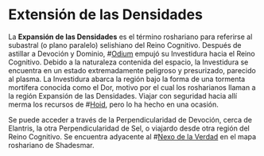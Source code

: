 # Extensión de las Densidades

La **Expansión de las Densidades** es el término roshariano para referirse al subastral (o plano paralelo) selishiano del Reino Cognitivo. Después de astillar a Devoción y Dominio, #[Odium](characters/odium) empujó su Investidura hacia el Reino Cognitivo. Debido a la naturaleza contenida del espacio, la Investidura se encuentra en un estado extremadamente peligroso y presurizado, parecido al plasma. La Investidura abarca la región bajo la forma de una tormenta mortífera conocida como el Dor, motivo por el cual los rosharianos llaman a la región Expansión de las Densidades. Viajar con seguridad hacia allí merma los recursos de #[Hoid](characters/wit), pero lo ha hecho en una ocasión.

Se puede acceder a través de la Perpendicularidad de Devoción, cerca de Elantris, la otra Perpendicularidad de Sel, o viajardo desde otra región del Reino Cognitivo. Se encuentra adyacente al #[Nexo de la Verdad](locations/nexus-of-truth) en el mapa roshariano de Shadesmar.
